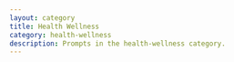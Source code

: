 ```yaml
---
layout: category
title: Health Wellness
category: health-wellness
description: Prompts in the health-wellness category.
---
```

